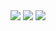 
<img src="http://chart.googleapis.com/chart?cht=tx&chl=%5CLarge%20x=%5Cfrac{-b%5Cpm%5Csqrt{b^2-4ac}}{2a}" style="border:none;">


<img src="http://chart.googleapis.com/chart?cht=tx&chl=%5Cbegin{eqnarray}  %5Cmbox{output} & = & %5Cleft%5C{ %5Cbegin{array}{ll}   0 & %5Cmbox{if } %5Csum_j w_j x_j %5Cleq %5Cmbox{ threshold} %5C%5C  1 & %5Cmbox{if } %5Csum_j w_j x_j > %5Cmbox{ threshold}     %5Cend{array} %5Cright. %5Ctag{1}%5Cend{eqnarray}" >

<img src="http://www.forkosh.com/mathtex.cgi? %5Cbegin{eqnarray}  %5Cmbox{output} & = & %5Cleft%5C{ %5Cbegin{array}{ll}   0 & %5Cmbox{if } %5Csum_j w_j x_j %5Cleq %5Cmbox{ threshold} %5C%5C  1 & %5Cmbox{if } %5Csum_j w_j x_j > %5Cmbox{ threshold}     %5Cend{array} %5Cright. %5Ctag{1}%5Cend{eqnarray}" >



<img src="http://www.forkosh.com/mathtex.cgi?c=\sqrt{a^2+b^2}"
   alt="" border=0 align=middle>
